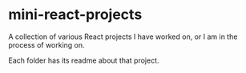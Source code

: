 # mini-react-projects

A collection of various React projects I have worked on, or I am in the process of working on. 

Each folder has its readme about that project.
